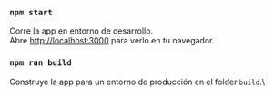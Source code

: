 ### `npm start`

Corre la app en entorno de desarrollo.\
Abre [http://localhost:3000](http://localhost:3000) para verlo en tu navegador.

### `npm run build`

Construye la app para un entorno de producción en el folder `build`.\

